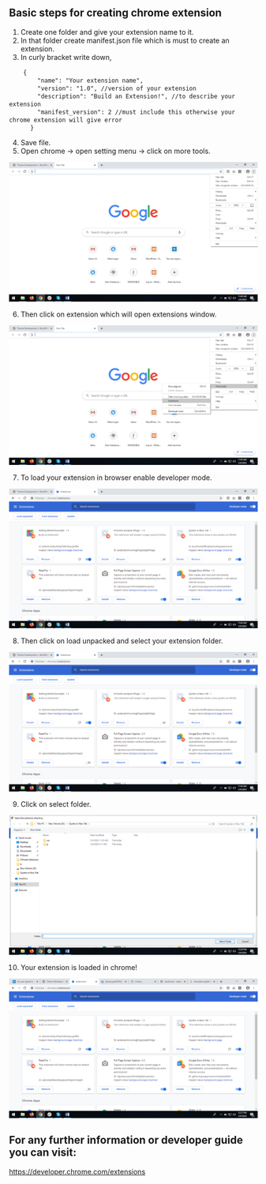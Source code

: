 ## Basic steps for creating chrome extension
1. Create one folder and give your extension name to it.
2. In that folder create manifest.json file which is must to create an extension.
3. In curly bracket write down,

```
	{
	    "name": "Your extension name",
	    "version": "1.0", //version of your extension
	    "description": "Build an Extension!", //to describe your extension
	    "manifest_version": 2 //must include this otherwise your chrome extension will give error
	  }
```

4. Save file.
5. Open chrome -> open setting menu -> click on more tools.

![picture](Screenshots/screenshot1.png)

6. Then click on extension which will open extensions window.

![picture](Screenshots/screenshot2.png)

7. To load your extension in browser enable developer mode.

![picture](Screenshots/screenshot3.png)

8. Then click on load unpacked and select your extension folder.

![picture](Screenshots/screenshot4.png)

9. Click on select folder.

![picture](Screenshots/screenshot5.png)

10. Your extension is loaded in chrome!

![picture](Screenshots/screenshot6.png)

## For any further information or developer guide you can visit: 

https://developer.chrome.com/extensions